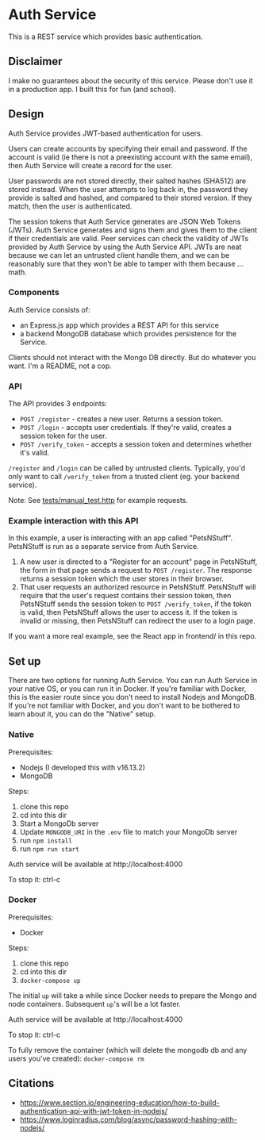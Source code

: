 # Auth Service

This is a REST service which provides basic authentication.

## Disclaimer

I make no guarantees about the security of this service. Please don't use it in a production app. I built this for fun (and school).

## Design

Auth Service provides JWT-based authentication for users. 

Users can create accounts by specifying their email and password. If the account is valid (ie there is not a preexisting account with the same email), then Auth Service will create a record for the user.

User passwords are not stored directly, their salted hashes (SHA512) are stored instead. When the user attempts to log back in, the password they provide is salted and hashed, and compared to their stored version. If they match, then the user is authenticated.

The session tokens that Auth Service generates are JSON Web Tokens (JWTs). Auth Service generates and signs them and gives them to the client if their credentials are valid. Peer services can check the validity of JWTs provided by Auth Service by using the Auth Service API. JWTs are neat because we can let an untrusted client handle them, and we can be reasonably sure that they won't be able to tamper with them because ... math.

### Components
Auth Service consists of:
* an Express.js app which provides a REST API for this service
* a backend MongoDB database which provides persistence for the Service.

Clients should not interact with the Mongo DB directly. But do whatever you want. I'm a README, not a cop.

### API

The API provides 3 endpoints:

* `POST /register` - creates a new user. Returns a session token.
* `POST /login` - accepts user credentials. If they're valid, creates a session token for the user.
* `POST /verify_token` - accepts a session token and determines whether it's valid.

`/register` and `/login` can be called by untrusted clients. Typically, you'd only want to call `/verify_token` from a trusted client (eg. your backend service).

Note: See [tests/manual_test.http](tests/manual_test.http) for example requests.

### Example interaction with this API

In this example, a user is interacting with an app called "PetsNStuff". PetsNStuff is run as a separate service from Auth Service.

1. A new user is directed to a "Register for an account" page in PetsNStuff, the form in that page sends a request to `POST /register`. The response returns a session token which the user stores in their browser.
2. That user requests an authorized resource in PetsNStuff. PetsNStuff will require that the user's request contains their session token, then PetsNStuff sends the session token to `POST /verify_token`, if the token is valid, then PetsNStuff allows the user to access it. If the token is invalid or missing, then PetsNStuff can redirect the user to a login page.

If you want a more real example, see the React app in frontend/ in this repo.

## Set up

There are two options for running Auth Service. You can run Auth Service in your native OS, or you can run it in Docker. If you're familiar with Docker, this is the easier route since you don't need to install Nodejs and MongoDB. If you're not familiar with Docker, and you don't want to be bothered to learn about it, you can do the "Native" setup.

### Native

Prerequisites:
* Nodejs (I developed this with v16.13.2)
* MongoDB

Steps:
1. clone this repo
2. cd into this dir
3. Start a MongoDb server
4. Update `MONGODB_URI` in the `.env` file to match your MongoDb server
5. run `npm install`
6. run `npm run start`

Auth service will be available at http://localhost:4000

To stop it: ctrl-c

### Docker

Prerequisites:
* Docker

Steps:
1. clone this repo
2. cd into this dir
3. `docker-compose up`

The initial `up` will take a while since Docker needs to prepare the Mongo and node containers. Subsequent `up`'s will be a lot faster.

Auth service will be available at http://localhost:4000

To stop it: ctrl-c

To fully remove the container (which will delete the mongodb db and any users you've created): `docker-compose rm`

## Citations

* https://www.section.io/engineering-education/how-to-build-authentication-api-with-jwt-token-in-nodejs/ 
* https://www.loginradius.com/blog/async/password-hashing-with-nodejs/